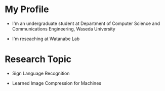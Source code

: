 <h1 align="left">My Profile</h1>
<p align="left">
  
- I'm an undergraduate student at Department of Computer Science and Communications Engineering, Waseda University
  
- I'm reseaching at Watanabe Lab
</p>
<h1 align="left">Research Topic</h1>
<p align="left">
  
- Sign Language Recognition
  
- Learned Image Compression for Machines
</p>
